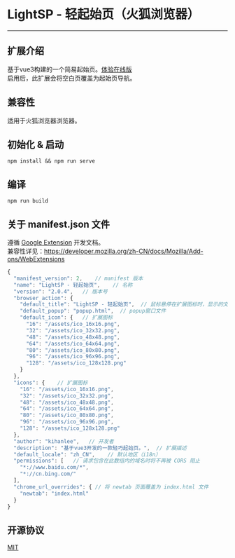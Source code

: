 # LightSP - 轻起始页（火狐浏览器）
---
## 扩展介绍
基于vue3构建的一个简易起始页。[体验在线版](https://www.kihanlee.site/archive/lightsp/)</br>
启用后，此扩展会将空白页覆盖为起始页导航。

## 兼容性
适用于火狐浏览器浏览器。

## 初始化 & 启动
```
npm install && npm run serve
```

## 编译
```
npm run build
```

## 关于 manifest.json 文件
遵循 [Google Extension](https://developer.mozilla.org/zh-CN/docs/Mozilla/Add-ons/WebExtensions) 开发文档。</br>
兼容性详见：https://developer.mozilla.org/zh-CN/docs/Mozilla/Add-ons/WebExtensions
``` JavaScript
{
  "manifest_version": 2,    // manifest 版本
  "name": "LightSP - 轻起始页",    // 名称
  "version": "2.0.4",   // 版本号
  "browser_action": {
    "default_title": "LightSP - 轻起始页",  // 鼠标悬停在扩展图标时，显示的文字（类似于HTML的abbr标签）
    "default_popup": "popup.html",  // popup窗口文件
    "default_icon": {   // 扩展图标
      "16": "/assets/ico_16x16.png",
      "32": "/assets/ico_32x32.png",
      "48": "/assets/ico_48x48.png",
      "64": "/assets/ico_64x64.png",
      "80": "/assets/ico_80x80.png",
      "96": "/assets/ico_96x96.png",
      "128": "/assets/ico_128x128.png"
    }
  },
  "icons": {    // 扩展图标
    "16": "/assets/ico_16x16.png",
    "32": "/assets/ico_32x32.png",
    "48": "/assets/ico_48x48.png",
    "64": "/assets/ico_64x64.png",
    "80": "/assets/ico_80x80.png",
    "96": "/assets/ico_96x96.png",
    "128": "/assets/ico_128x128.png"
  },
  "author": "kihanlee",   // 开发者
  "description": "基于vue3开发的一款轻巧起始页。",  // 扩展描述
  "default_locale": "zh_CN",    // 默认地区（i18n）
  "permissions": [   // 请求包含在此数组内的域名时将不再被 CORS 阻止
    "*://www.baidu.com/*",
    "*://cn.bing.com/"
  ],
  "chrome_url_overrides": { // 将 newtab 页面覆盖为 index.html 文件
    "newtab": "index.html"
  }
}
```
## 开源协议
[MIT](https://opensource.org/licenses/MIT)
